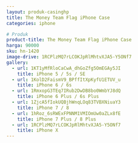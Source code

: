 ```yaml
---
layout: produk-casinghp
title: The Money Team Flag iPhone Case
categories: iphone

# Produk
product-title: The Money Team Flag iPhone Case
harga: 90000
sku: hn-1420
image-drive: 1RCPlzMQ7rLCOKJpRlMhtvXJA5-Y5ONf7
gallery:
  - url: 1KT1yMfRloCaCwA_dhGoZfg5OmEGAy5JI
    title: iPhone 5 / 5s / SE
  - url: 1KolD2FaismV9_BPffItXpKyfU1ETUV_u
    title: iPhone 6 / 6s
  - url: 1RmxopG3TEq7IRub2DwDB8bo0WmbYJ8dQ
    title: iPhone 6 Plus / 6s Plus
  - url: 1ZjcA5fIokUQBjhWnqLOq83TVBXNiuaY3
    title: iPhone 7 / 8
  - url: 1hRoz_6sRWExFPNNM1VMIOmUw0aZLx8fE
    title: iPhone 7 Plus / 8 Plus
  - url: 1RCPlzMQ7rLCOKJpRlMhtvXJA5-Y5ONf7
    title: iPhone X
---
```

